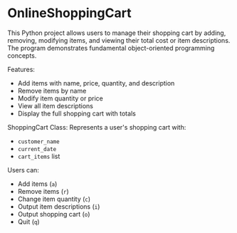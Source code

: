 # OnlineShoppingCart
This Python project allows users to manage their shopping cart by adding, removing, modifying items, and viewing their total cost or item descriptions. The program demonstrates fundamental object-oriented programming concepts.

Features:
- Add items with name, price, quantity, and description
- Remove items by name
- Modify item quantity or price
- View all item descriptions
- Display the full shopping cart with totals

ShoppingCart Class:
Represents a user's shopping cart with:
- `customer_name`
- `current_date`
- `cart_items` list

Users can:
- Add items (`a`)
- Remove items (`r`)
- Change item quantity (`c`)
- Output item descriptions (`i`)
- Output shopping cart (`o`)
- Quit (`q`)

